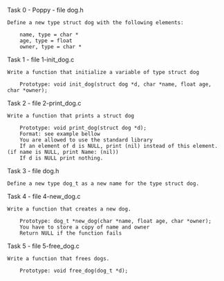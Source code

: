 Task 0 - Poppy - file dog.h

	Define a new type struct dog with the following elements:

		name, type = char *
		age, type = float
		owner, type = char *

Task 1 - file 1-init_dog.c

	Write a function that initialize a variable of type struct dog

		Prototype: void init_dog(struct dog *d, char *name, float age, char *owner);

Task 2 - file 2-print_dog.c

	Write a function that prints a struct dog

		Prototype: void print_dog(struct dog *d);
		Format: see example bellow
		You are allowed to use the standard library
		If an element of d is NULL, print (nil) instead of this element. (if name is NULL, print Name: (nil))
		If d is NULL print nothing.

Task 3 - file dog.h

	Define a new type dog_t as a new name for the type struct dog.

Task 4 - file 4-new_dog.c

	Write a function that creates a new dog.

		Prototype: dog_t *new_dog(char *name, float age, char *owner);
		You have to store a copy of name and owner
		Return NULL if the function fails

Task 5 - file 5-free_dog.c

	Write a function that frees dogs.

		Prototype: void free_dog(dog_t *d);

